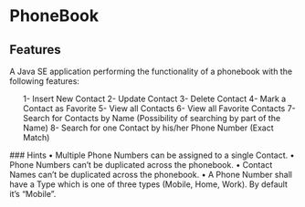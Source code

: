 # PhoneBook

## Features

A Java SE application performing the functionality of a phonebook with the following features:
<ol>
1- Insert New Contact
2- Update Contact
3- Delete Contact
4- Mark a Contact as Favorite
5- View all Contacts
6- View all Favorite Contacts
7- Search for Contacts by Name (Possibility of searching by part of the Name)
8- Search for one Contact by his/her Phone Number (Exact Match)
</ol>  
### Hints
• Multiple Phone Numbers can be assigned to a single Contact.
• Phone Numbers can’t be duplicated across the phonebook.
• Contact Names can’t be duplicated across the phonebook.
• A Phone Number shall have a Type which is one of three types (Mobile, Home, Work). By default
it’s “Mobile”.
